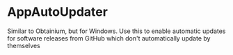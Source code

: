 # AppAutoUpdater
Similar to Obtainium, but for Windows. Use this to enable automatic updates for software releases from GitHub which don't automatically update by themselves 
